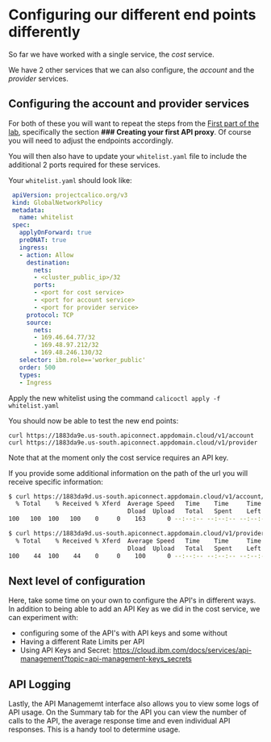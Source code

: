 # Configuring our different end points differently

So far we have worked with a single service, the *cost* service.

We have 2 other services that we can also configure, the *account* and the *provider* services.

## Configuring the account and provider services

For both of these you will want to repeat the steps from the [First part of the lab](Readme.md), specifically the section **### Creating your first API proxy**. Of course you will need to adjust the endpoints accordingly.

You will then also have to update your `whitelist.yaml` file to include the additional 2 ports required for these services.

Your `whitelist.yaml` should look like:
```yaml
 apiVersion: projectcalico.org/v3
 kind: GlobalNetworkPolicy
 metadata:
   name: whitelist
 spec:
   applyOnForward: true
   preDNAT: true
   ingress:
   - action: Allow
     destination:
       nets:
       - <cluster_public_ip>/32
       ports:
       - <port for cost service>
       - <port for account service>
       - <port for provider service>
     protocol: TCP
     source:
       nets:
       - 169.46.64.77/32
       - 169.48.97.212/32
       - 169.48.246.130/32
   selector: ibm.role=='worker_public'
   order: 500
   types:
   - Ingress
```
Apply the new whitelist using the command `calicoctl apply -f whitelist.yaml`

You should now be able to test the new end points:
```
curl https://1883da9e.us-south.apiconnect.appdomain.cloud/v1/account
curl https://1883da9e.us-south.apiconnect.appdomain.cloud/v1/provider
```
Note that at the moment only the cost service requires an API key.

If you provide some additional information on the path of the url you will receive specific information:
```bash
$ curl https://1883da9d.us-south.apiconnect.appdomain.cloud/v1/account/123
  % Total    % Received % Xferd  Average Speed   Time    Time     Time  Current
                                 Dload  Upload   Total   Spent    Left  Speed
100   100  100   100    0     0    163      0 --:--:-- --:--:-- --:--:--   163{"account_id":"123","name":"Mary Walters","address":"819 Walters Ave","providers":["bell","rogers"]}

$ curl https://1883da9d.us-south.apiconnect.appdomain.cloud/v1/provider/bell
  % Total    % Received % Xferd  Average Speed   Time    Time     Time  Current
                                 Dload  Upload   Total   Spent    Left  Speed
100    44  100    44    0     0    100      0 --:--:-- --:--:-- --:--:--   100{"provider_id":"bell","cost":15.99,"term":2}

```

## Next level of configuration

Here, take some time on your own to configure the API's in different ways.  In addition to being able to add an API Key as we did in the cost service, we can experiment with:
- configuring some of the API's with API keys and some without
- Having a different Rate Limits per API
- Using API Keys and Secret: https://cloud.ibm.com/docs/services/api-management?topic=api-management-keys_secrets

## API Logging

Lastly, the API Managememt interface also allows you to view some logs of API usage.  On the Summary tab for the API you can view the number of calls to the API, the average response time and even individual API responses.  This is a handy tool to determine usage.
